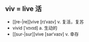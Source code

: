 ## viv = live 活

- [[re-|re]]vive [rɪˈvaɪv] v. 复活，复苏
- vivid [ˈvɪvɪd] a. 生动的
- [[sur-|sur]]vive [sərˈvaɪv] v. 幸存